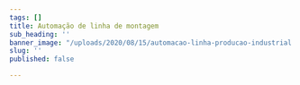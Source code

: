 ```yaml
---
tags: []
title: Automação de linha de montagem
sub_heading: ''
banner_image: "/uploads/2020/08/15/automacao-linha-producao-industrial.jpg"
slug: ''
published: false

---
```

